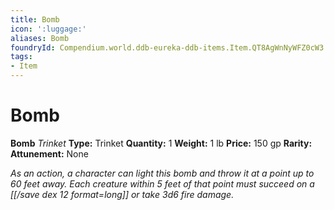 ```yaml
---
title: Bomb
icon: ':luggage:'
aliases: Bomb
foundryId: Compendium.world.ddb-eureka-ddb-items.Item.QT8AgWnNyWFZ0cW3
tags:
- Item
---
```


# Bomb

**Bomb**
_Trinket_
**Type:** Trinket
**Quantity:** 1
**Weight:** 1 lb
**Price:** 150 gp
**Rarity:** 
**Attunement:** None

*As an action, a character can light this bomb and throw it at a point up to 60 feet away. Each creature within 5 feet of that point must succeed on a [[/save dex 12 format=long]] or take 3d6 fi<span class="No-Break">re damage.</span>*